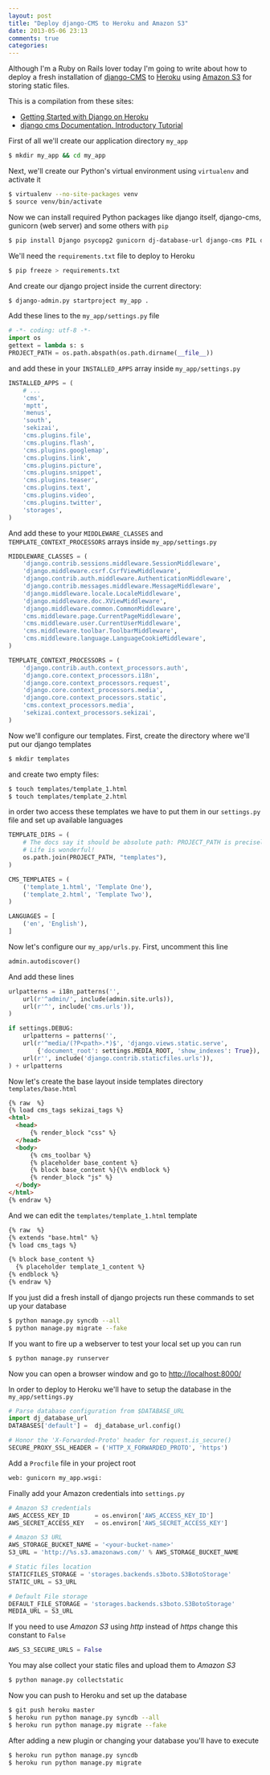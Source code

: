 ```yaml
---
layout: post
title: "Deploy django-CMS to Heroku and Amazon S3"
date: 2013-05-06 23:13
comments: true
categories: 
---
```


Although I'm a Ruby on Rails lover today I'm going to write about how to deploy a fresh installation of [django-CMS](https://www.django-cms.org/en/) to [Heroku](https://www.heroku.com/) using [Amazon S3](http://aws.amazon.com/s3/) for storing static files.

This is a compilation from these sites:

* [Getting Started with Django on Heroku](https://devcenter.heroku.com/articles/django)
* [django cms Documentation. Introductory Tutorial](http://docs.django-cms.org/en/2.4.0/getting_started/tutorial.html#getting-help)

First of all we'll create our application directory ```my_app```

``` bash
$ mkdir my_app && cd my_app
```

Next, we'll create our Python's virtual environment using ```virtualenv``` and activate it

``` bash
$ virtualenv --no-site-packages venv 
$ source venv/bin/activate
```

Now we can install required Python packages like django itself, django-cms, gunicorn (web server) and some others with ```pip```

``` bash
$ pip install Django psycopg2 gunicorn dj-database-url django-cms PIL django-storage
```

We'll need the ```requirements.txt``` file to deploy to Heroku

``` bash
$ pip freeze > requirements.txt
```

And create our django project inside the current directory:

``` bash
$ django-admin.py startproject my_app .
```

Add these lines to the ```my_app/settings.py``` file

``` python
# -*- coding: utf-8 -*-
import os
gettext = lambda s: s
PROJECT_PATH = os.path.abspath(os.path.dirname(__file__))
```

and add these in your ```INSTALLED_APPS``` array inside ```my_app/settings.py```


``` python
INSTALLED_APPS = (
	# ...
	'cms',
	'mptt',
	'menus',
	'south',
	'sekizai',
	'cms.plugins.file',
	'cms.plugins.flash',
	'cms.plugins.googlemap',
	'cms.plugins.link',
	'cms.plugins.picture',
	'cms.plugins.snippet',
	'cms.plugins.teaser',
	'cms.plugins.text',
	'cms.plugins.video',
	'cms.plugins.twitter',
	'storages',
)
```

And add these to your ```MIDDLEWARE_CLASSES``` and ```TEMPLATE_CONTEXT_PROCESSORS``` arrays inside ```my_app/settings.py```

``` python
MIDDLEWARE_CLASSES = (
    'django.contrib.sessions.middleware.SessionMiddleware',
    'django.middleware.csrf.CsrfViewMiddleware',
    'django.contrib.auth.middleware.AuthenticationMiddleware',
    'django.contrib.messages.middleware.MessageMiddleware',
    'django.middleware.locale.LocaleMiddleware',
    'django.middleware.doc.XViewMiddleware',
    'django.middleware.common.CommonMiddleware',
    'cms.middleware.page.CurrentPageMiddleware',
    'cms.middleware.user.CurrentUserMiddleware',
    'cms.middleware.toolbar.ToolbarMiddleware',
    'cms.middleware.language.LanguageCookieMiddleware',
)
```

``` python
TEMPLATE_CONTEXT_PROCESSORS = (
    'django.contrib.auth.context_processors.auth',
    'django.core.context_processors.i18n',
    'django.core.context_processors.request',
    'django.core.context_processors.media',
    'django.core.context_processors.static',
    'cms.context_processors.media',
    'sekizai.context_processors.sekizai',
)
```

Now we'll configure our templates. First, create the directory where we'll put our django templates

``` bash
$ mkdir templates
```

and create two empty files:

``` bash
$ touch templates/template_1.html
$ touch templates/template_2.html
```

in order two access these templates we have to put them in our ```settings.py``` file and set up available languages

``` python
TEMPLATE_DIRS = (
    # The docs say it should be absolute path: PROJECT_PATH is precisely one.
    # Life is wonderful!
    os.path.join(PROJECT_PATH, "templates"),
)

CMS_TEMPLATES = (
    ('template_1.html', 'Template One'),
    ('template_2.html', 'Template Two'),
)
```


``` python 
LANGUAGES = [
    ('en', 'English'),
]
```

Now let's configure our ```my_app/urls.py```. First, uncomment this line

``` python
admin.autodiscover()
```

And add these lines

``` python
urlpatterns = i18n_patterns('',
    url(r'^admin/', include(admin.site.urls)),
    url(r'^', include('cms.urls')),
)

if settings.DEBUG:
    urlpatterns = patterns('',
    url(r'^media/(?P<path>.*)$', 'django.views.static.serve',
        {'document_root': settings.MEDIA_ROOT, 'show_indexes': True}),
    url(r'', include('django.contrib.staticfiles.urls')),
) + urlpatterns
```

Now let's create the base layout inside templates directory ```templates/base.html```

```html
{% raw  %}
{% load cms_tags sekizai_tags %}
<html>
  <head>
      {% render_block "css" %}
  </head>
  <body>
      {% cms_toolbar %}
      {% placeholder base_content %}
      {% block base_content %}{\% endblock %}
      {% render_block "js" %}
  </body>
</html>
{% endraw %}
```

And we can edit the ```templates/template_1.html``` template

``` html
{% raw  %}
{% extends "base.html" %}
{% load cms_tags %}

{% block base_content %}
  {% placeholder template_1_content %}
{% endblock %}
{% endraw %}
```

If you just did a fresh install of django projects run these commands to set up your database

``` bash
$ python manage.py syncdb --all
$ python manage.py migrate --fake
```

If you want to fire up a webserver to test your local set up you can run

``` bash
$ python manage.py runserver
```

Now you can open a browser window and go to [http://localhost:8000/](http://localhost:8000/)

In order to deploy to Heroku we'll have to setup the database in the ```my_app/settings.py```

``` python
# Parse database configuration from $DATABASE_URL
import dj_database_url
DATABASES['default'] =  dj_database_url.config()

# Honor the 'X-Forwarded-Proto' header for request.is_secure()
SECURE_PROXY_SSL_HEADER = ('HTTP_X_FORWARDED_PROTO', 'https')
```

Add a ```Procfile``` file in your project root

``` bash
web: gunicorn my_app.wsgi: 
```

Finally add your Amazon credentials into ```settings.py```

``` python
# Amazon S3 credentials
AWS_ACCESS_KEY_ID       = os.environ['AWS_ACCESS_KEY_ID']
AWS_SECRET_ACCESS_KEY   = os.environ['AWS_SECRET_ACCESS_KEY']

# Amazon S3 URL
AWS_STORAGE_BUCKET_NAME = '<your-bucket-name>'
S3_URL = 'http://%s.s3.amazonaws.com/' % AWS_STORAGE_BUCKET_NAME

# Static files location
STATICFILES_STORAGE = 'storages.backends.s3boto.S3BotoStorage'
STATIC_URL = S3_URL

# Default File storage
DEFAULT_FILE_STORAGE = 'storages.backends.s3boto.S3BotoStorage'
MEDIA_URL = S3_URL
```

If you need to use *Amazon S3* using *http* instead of *https* change this constant to ```False```

``` python
AWS_S3_SECURE_URLS = False
```

You may alse collect your static files and upload them to *Amazon S3*

``` bash
$ python manage.py collectstatic
```

Now you can push to Heroku and set up the database

``` bash
$ git push heroku master
$ heroku run python manage.py syncdb --all
$ heroku run python manage.py migrate --fake
```

After adding a new plugin or changing your database you'll have to execute

``` bash
$ heroku run python manage.py syncdb
$ heroku run python manage.py migrate
```